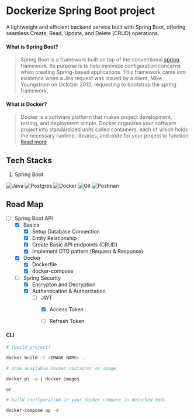 # Dockerize Spring Boot project

A lightweight and efficient backend service built with Spring Boot, offering seamless Create, Read, Update, and Delete (CRUD) operations.


#### What is Spring Boot?

> Spring Boot is a framework built on top of the conventional [spring](https://spring.io/projects/spring-framework) framework. Its purpose is to help minimize configuration concerns when creating Spring-based applications. This framework came into existence when a Jira request was issued by a client, Mike Youngstrom on October 2012, requesting to bootstrap the spring framework.



#### What is Docker?

> Docker is a software platform that makes project development, testing, and deployment simple. Docker organizes your software project into standardized units called containers, each of which holds the necessary runtime, libraries, and code for your project to function [Read more](https://www.docker.com/)



## Tech Stacks
1. Spring Boot

![Java](https://img.shields.io/badge/java-%23ED8B00.svg?style=for-the-badge&logo=openjdk&logoColor=white) ![Postgres](https://img.shields.io/badge/postgres-%23316192.svg?style=for-the-badge&logo=postgresql&logoColor=white) ![Docker](https://img.shields.io/badge/docker-%230db7ed.svg?style=for-the-badge&logo=docker&logoColor=white) ![Git](https://img.shields.io/badge/git-%23F05033.svg?style=for-the-badge&logo=git&logoColor=white) ![Postman](https://img.shields.io/badge/Postman-FF6C37?style=for-the-badge&logo=postman&logoColor=white)


## Road Map
- [ ] Spring Boot API
    - [x] Basics
        - [x] Setup Database Connection
        - [x] Entity Relationship
        - [x] Create Basic API endpoints (CRUD)
        - [x] Implement DTO pattern (Request & Response)
    - [x] Docker
        - [x] Dockerfile
        - [x] docker-compose
    - [ ] Spring Security
        - [x] Encrypton and Decryption
        - [x] Authentication & Authorization 
            - [ ] JWT
                - [x] Access Token
                - [ ] Refresh Token



#### CLI
```sh
# (build project)

docker build -t <IMAGE NAME> .

# show available docker container or image

docker ps -a | docker images

or

# build configuration in your docker compose in detached mode

docker-compose up -d
```

<!-- Proudly created with GPRM ( https://gprm.itsvg.in ) -->